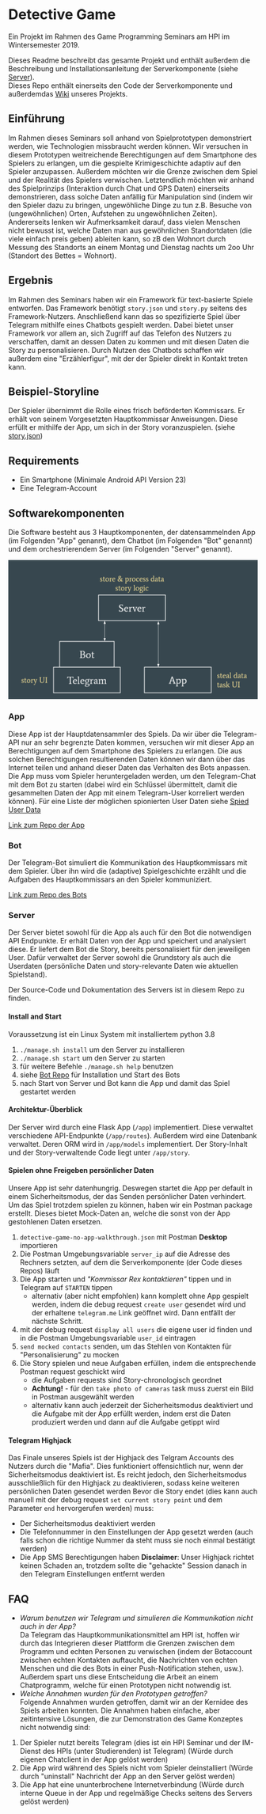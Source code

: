 # Detective Game
Ein Projekt im Rahmen des Game Programming Seminars am HPI im Wintersemester 2019.

Dieses Readme beschreibt das gesamte Projekt und enthält außerdem die Beschreibung und Installationsanleitung der Serverkomponente (siehe [Server](https://github.com/EatingBacon/gameprog-detective-server#server)).  
Dieses Repo enthält einerseits den Code der Serverkomponente und außerdemdas [Wiki](https://github.com/EatingBacon/gameprog-detective-server/wiki) unseres Projekts.

## Einführung
Im Rahmen dieses Seminars soll anhand von Spielprototypen demonstriert werden, wie Technologien missbraucht werden können. Wir versuchen in diesem Prototypen weitreichende Berechtigungen auf dem Smartphone des Spielers zu erlangen, um die gespielte Krimigeschichte adaptiv auf den Spieler anzupassen. Außerdem möchten wir die Grenze zwischen dem Spiel und der Realität des Spielers verwischen.
Letztendlich möchten wir anhand des Spielprinzips (Interaktion durch Chat und GPS Daten) einerseits demonstrieren, dass solche Daten anfällig für Manipulation sind (indem wir den Spieler dazu zu bringen, ungewöhliche Dinge zu tun z.B. Besuche von (ungewöhnlichen) Orten, Aufstehen zu ungewöhnlichen Zeiten). Andererseits lenken wir Aufmerksamkeit darauf, dass vielen Menschen nicht bewusst ist, welche Daten man aus gewöhnlichen Standortdaten (die viele einfach preis geben) ableiten kann, so zB den Wohnort durch Messung des Standorts an einem Montag und Dienstag nachts um 2oo Uhr (Standort des Bettes = Wohnort).

## Ergebnis
Im Rahmen des Seminars haben wir ein Framework für text-basierte Spiele entworfen. Das Framework benötigt `story.json` und `story.py` seitens des Framework-Nutzers. Anschließend kann das so spezifizierte Spiel über Telegram mithilfe eines Chatbots gespielt werden. Dabei bietet unser Framework vor allem an, sich Zugriff auf das Telefon des Nutzers zu verschaffen, damit an dessen Daten zu kommen und mit diesen Daten die Story zu personalisieren. Durch Nutzen des Chatbots schaffen wir außerdem eine "Erzählerfigur", mit der der Spieler direkt in Kontakt treten kann.

## Beispiel-Storyline
Der Spieler übernimmt die Rolle eines frisch beförderten Kommissars. Er erhält von seinem Vorgesetzten Hauptkommissar Anweisungen. Diese erfüllt er mithilfe der App, um sich in der Story voranzuspielen. (siehe [story.json](https://github.com/EatingBacon/gameprog-detective-server/blob/master/app/story/story.json))

## Requirements
- Ein Smartphone (Minimale Android API Version 23)
- Eine Telegram-Account

## Softwarekomponenten
Die Software besteht aus 3 Hauptkomponenten, der datensammelnden App (im Folgenden "App" genannt), dem Chatbot (im Folgenden "Bot" genannt) und dem orchestrierendem Server (im Folgenden "Server" genannt).

![Game Architecture](/docs/gameprog_architecture.png)

### App
Diese App ist der Hauptdatensammler des Spiels. Da wir über die Telegram-API nur an sehr begrenzte Daten kommen, versuchen wir mit dieser App an Berechtigungen auf dem Smartphone des Spielers zu erlangen. Die aus solchen Berechtigungen resultierenden Daten können wir dann über das Internet teilen und anhand dieser Daten das Verhalten des Bots anpassen.  
Die App muss vom Spieler heruntergeladen werden, um den Telegram-Chat mit dem Bot zu starten (dabei wird ein Schlüssel übermittelt, damit die gesammelten Daten der App mit einem Telegram-User korreliert werden können). Für eine Liste der möglichen spionierten User Daten siehe [Spied User Data](https://github.com/EatingBacon/gameprog-detective-server/wiki/Spied-User-Data)

[Link zum Repo der App](https://github.com/ADimeo/gameprog-detective-app)

### Bot
Der Telegram-Bot simuliert die Kommunikation des Hauptkommissars mit dem Spieler. Über ihn wird die (adaptive) Spielgeschichte erzählt und die Aufgaben des Hauptkommissars an den Spieler kommuniziert.

[Link zum Repo des Bots](https://github.com/EatingBacon/gameprog-detective-bot)

### Server
Der Server bietet sowohl für die App als auch für den Bot die notwendigen API Endpunkte. Er erhält Daten von der App und speichert und analysiert diese. Er liefert dem Bot die Story, bereits personalisiert für den jeweiligen User. Dafür verwaltet der Server sowohl die Grundstory als auch die Userdaten (persönliche Daten und story-relevante Daten wie aktuellen Spielstand).

Der Source-Code und Dokumentation des Servers ist in diesem Repo zu finden.

#### Install and Start
Voraussetzung ist ein Linux System mit installiertem python 3.8
1. `./manage.sh install` um den Server zu installieren
1. `./manage.sh start` um den Server zu starten
1. für weitere Befehle `./manage.sh help` benutzen
1. siehe [Bot Repo](https://github.com/EatingBacon/gameprog-detective-bot) für Installation und Start des Bots
1. nach Start von Server und Bot kann die App und damit das Spiel gestartet werden

#### Architektur-Überblick
Der Server wird durch eine Flask App (`/app`) implementiert. Diese verwaltet verschiedene API-Endpunkte (`/app/routes`). Außerdem wird eine Datenbank verwaltet. Deren ORM wird in `/app/models` implementiert. Der Story-Inhalt und der Story-verwaltende Code liegt unter `/app/story`.  

#### Spielen ohne Freigeben persönlicher Daten
Unsere App ist sehr datenhungrig. Deswegen startet die App per default in einem Sicherheitsmodus, der das Senden persönlicher Daten verhindert.
Um das Spiel trotzdem spielen zu können, haben wir ein Postman package erstellt. Dieses bietet Mock-Daten an, welche die sonst von der App gestohlenen Daten ersetzen.
1. `detective-game-no-app-walkthrough.json` mit Postman **Desktop** importieren
1. Die Postman Umgebungsvariable `server_ip` auf die Adresse des Rechners setzten, auf dem die Serverkomponente (der Code dieses Repos) läuft
1. Die App starten und *"Kommissar Rex kontaktieren"* tippen und in Telegram auf `STARTEN` tippen
   - alternativ (aber nicht empfohlen) kann komplett ohne App gespielt werden, indem die debug request `create user` gesendet wird
     und der erhaltene `telegram.me` Link geöffnet wird. Dann entfällt der nächste Schritt.
1. mit der debug request `display all users` die eigene user id finden und in die Postman Umgebungsvariable `user_id` eintragen
1. `send mocked contacts` senden, um das Stehlen von Kontakten für "Personalisierung" zu mocken
1. Die Story spielen und neue Aufgaben erfüllen, indem die entsprechende Postman request geschickt wird
   - die Aufgaben requests sind Story-chronologisch geordnet
   - **Achtung!** - für den `take photo of cameras` task muss zuerst ein Bild in Postman ausgewählt werden
   - alternativ kann auch jederzeit der Sicherheitsmodus deaktiviert und die Aufgabe mit der App erfüllt werden,
     indem erst die Daten produziert werden und dann auf die Aufgabe getippt wird

#### Telegram Highjack
Das Finale unseres Spiels ist der Highjack des Telgram Accounts des Nutzers durch die "Mafia".
Dies funktioniert offensichtlich nur, wenn der Sicherheitsmodus deaktiviert ist.
Es reicht jedoch, den Sicherheitsmodus ausschließlich für den Highjack zu deaktivieren, sodass keine weiteren persönlichen Daten gesendet werden
Bevor die Story endet (dies kann auch manuell mit der debug request `set current story point` und dem Parameter `end` hervorgerufen werden) muss:
- Der Sicherheitsmodus deaktiviert werden
- Die Telefonnummer in den Einstellungen der App gesetzt werden (auch falls schon die richtige Nummer da steht muss sie noch einmal bestätigt werden)
- Die App SMS Berechtigungen haben
**Disclaimer**: Unser Highjack richtet keinen Schaden an, trotzdem sollte die "gehackte" Session danach in den Telegram Einstellungen entfernt werden

## FAQ
- *Warum benutzen wir Telegram und simulieren die Kommunikation nicht auch in der App?*  
Da Telegram das Hauptkommunikationsmittel am HPI ist, hoffen wir durch das Integrieren dieser Plattform die Grenzen zwischen dem Programm und echten Personen zu verwischen (indem der Botaccount zwischen echten Kontakten auftaucht, die Nachrichten von echten Menschen und die des Bots in einer Push-Notification stehen, usw.). Außerdem spart uns diese Entscheidung die Arbeit an einem Chatprogramm, welche für einen Prototypen nicht notwendig ist.
- *Welche Annahmen wurden für den Prototypen getroffen?*  
Folgende Annahmen wurden getroffen, damit wir an der Kernidee des Spiels arbeiten konnten. Die Annahmen haben einfache, aber zeitintensive Lösungen, die zur Demonstration des Game Konzeptes nicht notwendig sind:

1. Der Spieler nutzt bereits Telegram (dies ist ein HPI Seminar und der IM-Dienst des HPIs (unter Studierenden)  ist Telegram) (Würde durch eigenen Chatclient in der App gelöst werden)
2. Die App wird während des Spiels nicht vom Spieler deinstalliert (Würde durch "uninstall" Nachricht der App an den Server gelöst werden)
3. Die App hat eine ununterbrochene Internetverbindung (Würde durch interne Queue in der App und regelmäßige Checks seitens des Servers gelöst werden)
